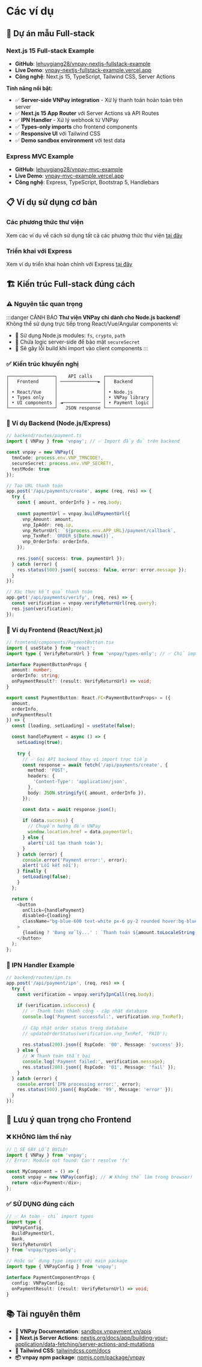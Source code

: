 # Các ví dụ

## 🚀 Dự án mẫu Full-stack

### Next.js 15 Full-stack Example

- **GitHub**: [lehuygiang28/vnpay-nextjs-fullstack-example](https://github.com/lehuygiang28/vnpay-nextjs-fullstack-example)
- **Live Demo**: [vnpay-nextjs-fullstack-example.vercel.app](https://vnpay-nextjs-fullstack-example.vercel.app/)
- **Công nghệ**: Next.js 15, TypeScript, Tailwind CSS, Server Actions

**Tính năng nổi bật:**
- ✅ **Server-side VNPay integration** - Xử lý thanh toán hoàn toàn trên server
- ✅ **Next.js 15 App Router** với Server Actions và API Routes
- ✅ **IPN Handler** - Xử lý webhook từ VNPay
- ✅ **Types-only imports** cho frontend components
- ✅ **Responsive UI** với Tailwind CSS
- ✅ **Demo sandbox environment** với test data

### Express MVC Example

- **GitHub**: [lehuygiang28/vnpay-mvc-example](https://github.com/lehuygiang28/vnpay-mvc-example)
- **Live Demo**: [vnpay-mvc-example.vercel.app](https://vnpay-mvc-example.vercel.app/)
- **Công nghệ**: Express, TypeScript, Bootstrap 5, Handlebars

## 📋 Ví dụ sử dụng cơ bản

### Các phương thức thư viện

Xem các ví dụ về cách sử dụng tất cả các phương thức thư viện [tại đây](https://github.com/lehuygiang28/vnpay/blob/main/example/index.ts)

### Triển khai với Express

Xem ví dụ triển khai hoàn chỉnh với Express [tại đây](https://github.com/lehuygiang28/vnpay/blob/main/example/express.ts)

## 🏗️ Kiến trúc Full-stack đúng cách

### ⚠️ Nguyên tắc quan trọng

:::danger CẢNH BÁO
**Thư viện VNPay chỉ dành cho Node.js backend!** Không thể sử dụng trực tiếp trong React/Vue/Angular components vì:

- 🚫 Sử dụng Node.js modules: `fs`, `crypto`, `path`  
- 🚫 Chứa logic server-side để bảo mật `secureSecret`
- 🚫 Sẽ gây lỗi build khi import vào client components
:::

### ✅ Kiến trúc khuyến nghị

```text
┌─────────────────┐    API calls    ┌─────────────────┐
│   Frontend      │ ──────────────► │   Backend       │
│                 │                 │                 │
│ • React/Vue     │                 │ • Node.js       │
│ • Types only    │                 │ • VNPay library │
│ • UI components │ ◄────────────── │ • Payment logic │
└─────────────────┘   JSON response └─────────────────┘
```

### 💼 Ví dụ Backend (Node.js/Express)

```typescript
// backend/routes/payment.ts
import { VNPay } from 'vnpay'; // ✅ Import đầy đủ trên backend

const vnpay = new VNPay({
  tmnCode: process.env.VNP_TMNCODE!,
  secureSecret: process.env.VNP_SECRET!,
  testMode: true
});

// Tạo URL thanh toán
app.post('/api/payments/create', async (req, res) => {
  try {
    const { amount, orderInfo } = req.body;
    
    const paymentUrl = vnpay.buildPaymentUrl({
      vnp_Amount: amount,
      vnp_IpAddr: req.ip,
      vnp_ReturnUrl: `${process.env.APP_URL}/payment/callback`,
      vnp_TxnRef: `ORDER_${Date.now()}`,
      vnp_OrderInfo: orderInfo,
    });
    
    res.json({ success: true, paymentUrl });
  } catch (error) {
    res.status(500).json({ success: false, error: error.message });
  }
});

// Xác thực kết quả thanh toán
app.get('/api/payments/verify', (req, res) => {
  const verification = vnpay.verifyReturnUrl(req.query);
  res.json(verification);
});
```

### 🎨 Ví dụ Frontend (React/Next.js)

```typescript
// frontend/components/PaymentButton.tsx
import { useState } from 'react';
import type { VerifyReturnUrl } from 'vnpay/types-only'; // ✅ Chỉ import types

interface PaymentButtonProps {
  amount: number;
  orderInfo: string;
  onPaymentResult?: (result: VerifyReturnUrl) => void;
}

export const PaymentButton: React.FC<PaymentButtonProps> = ({ 
  amount, 
  orderInfo, 
  onPaymentResult 
}) => {
  const [loading, setLoading] = useState(false);

  const handlePayment = async () => {
    setLoading(true);
    
    try {
      // ✅ Gọi API backend thay vì import trực tiếp
      const response = await fetch('/api/payments/create', {
        method: 'POST',
        headers: {
          'Content-Type': 'application/json',
        },
        body: JSON.stringify({ amount, orderInfo }),
      });

      const data = await response.json();
      
      if (data.success) {
        // Chuyển hướng đến VNPay
        window.location.href = data.paymentUrl;
      } else {
        alert('Lỗi tạo thanh toán');
      }
    } catch (error) {
      console.error('Payment error:', error);
      alert('Lỗi kết nối');
    } finally {
      setLoading(false);
    }
  };

  return (
    <button 
      onClick={handlePayment} 
      disabled={loading}
      className="bg-blue-600 text-white px-6 py-2 rounded hover:bg-blue-700"
    >
      {loading ? 'Đang xử lý...' : `Thanh toán ${amount.toLocaleString()} VND`}
    </button>
  );
};
```

### 🔐 IPN Handler Example

```typescript
// backend/routes/ipn.ts
app.post('/api/payment/ipn', (req, res) => {
  try {
    const verification = vnpay.verifyIpnCall(req.body);
    
    if (verification.isSuccess) {
      // ✅ Thanh toán thành công - cập nhật database
      console.log('Payment successful:', verification.vnp_TxnRef);
      
      // Cập nhật order status trong database
      // updateOrderStatus(verification.vnp_TxnRef, 'PAID');
      
      res.status(200).json({ RspCode: '00', Message: 'success' });
    } else {
      // ❌ Thanh toán thất bại
      console.log('Payment failed:', verification.message);
      res.status(200).json({ RspCode: '01', Message: 'fail' });
    }
  } catch (error) {
    console.error('IPN processing error:', error);
    res.status(500).json({ RspCode: '99', Message: 'error' });
  }
});
```

## 🎯 Lưu ý quan trọng cho Frontend

### ❌ KHÔNG làm thế này

```typescript
// 🚫 SẼ GÂY LỖI BUILD!
import { VNPay } from 'vnpay';
// Error: Module not found: Can't resolve 'fs'

const MyComponent = () => {
  const vnpay = new VNPay(config); // ❌ Không thể làm trong browser!
  return <div>Payment</div>;
};
```

### ✅ SỬ DỤNG đúng cách

```typescript
// ✅ An toàn - chỉ import types
import type { 
  VNPayConfig, 
  BuildPaymentUrl, 
  Bank, 
  VerifyReturnUrl 
} from 'vnpay/types-only';

// Hoặc sử dụng type import với main package
import type { VNPayConfig } from 'vnpay';

interface PaymentComponentProps {
  config: VNPayConfig;
  onPaymentResult: (result: VerifyReturnUrl) => void;
}
```

## 📚 Tài nguyên thêm

- **📖 VNPay Documentation**: [sandbox.vnpayment.vn/apis](https://sandbox.vnpayment.vn/apis/)
- **🔧 Next.js Server Actions**: [nextjs.org/docs/app/building-your-application/data-fetching/server-actions-and-mutations](https://nextjs.org/docs/app/building-your-application/data-fetching/server-actions-and-mutations)
- **🎨 Tailwind CSS**: [tailwindcss.com/docs](https://tailwindcss.com/docs)
- **📦 vnpay npm package**: [npmjs.com/package/vnpay](https://www.npmjs.com/package/vnpay)
